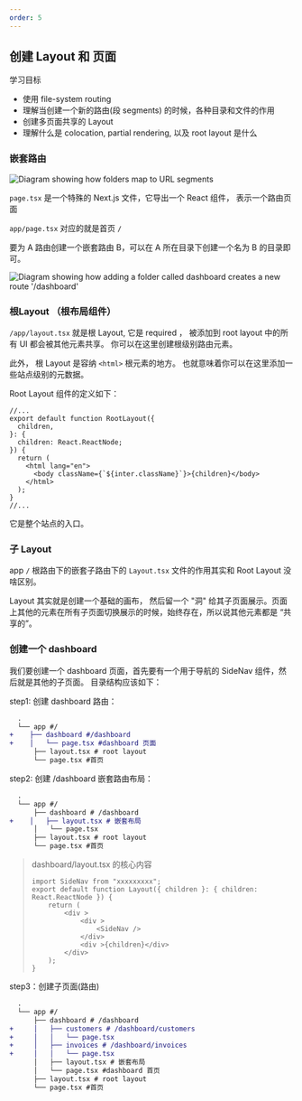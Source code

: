 ```yaml
---
order: 5
---
```


## 创建 Layout 和 页面

学习目标

- 使用 file-system routing
- 理解当创建一个新的路由(段 segments) 的时候，各种目录和文件的作用
- 创建多页面共享的 Layout
- 理解什么是 colocation, partial rendering, 以及 root layout 是什么



### 嵌套路由

![Diagram showing how folders map to URL segments](./assets/imageurl=%2Flearn%2Fdark%2Ffolders-to-url-segments.png)

`page.tsx` 是一个特殊的 Next.js 文件，它导出一个 React 组件， 表示一个路由页面

`app/page.tsx` 对应的就是首页 `/`

要为 A 路由创建一个嵌套路由 B，可以在 A 所在目录下创建一个名为 B 的目录即可。

![Diagram showing how adding a folder called dashboard creates a new route '/dashboard'](./assets/imageurl=%2Flearn%2Fdark%2Fdashboard-route.png)



### 根Layout （根布局组件）

`/app/layout.tsx` 就是根 Layout, 它是 required ， 被添加到 root layout 中的所有 UI 都会被其他元素共享。 你可以在这里创建根级别路由元素。

此外， 根 Layout 是容纳 `<html>` 根元素的地方。 也就意味着你可以在这里添加一些站点级别的元数据。

Root Layout 组件的定义如下：
```tsx
//...
export default function RootLayout({
  children,
}: {
  children: React.ReactNode;
}) {
  return (
    <html lang="en">
      <body className={`${inter.className}`}>{children}</body>
    </html>
  );
}
//...
```

它是整个站点的入口。 



### 子 Layout

app `/` 根路由下的嵌套子路由下的 `Layout.tsx` 文件的作用其实和 Root Layout 没啥区别。 

Layout 其实就是创建一个基础的画布， 然后留一个 "洞" 给其子页面展示。页面上其他的元素在所有子页面切换展示的时候，始终存在，所以说其他元素都是 “共享的”。



### 创建一个 dashboard

我们要创建一个 dashboard 页面，首先要有一个用于导航的 SideNav 组件，然后就是其他的子页面。 目录结构应该如下：

step1: 创建 dashboard 路由：
```diff
  .
  └── app #/
+    ├── dashboard #/dashboard
+    │   └── page.tsx #dashboard 页面
      ├── layout.tsx # root layout
      └── page.tsx #首页
```

step2: 创建  /dashboard 嵌套路由布局：

```diff
  .
  └── app #/
      ├── dashboard # /dashboard
+    │   ├── layout.tsx # 嵌套布局
      │   └── page.tsx
      ├── layout.tsx # root layout
      └── page.tsx #首页
```

> dashboard/layout.tsx 的核心内容
> ```tsx
> import SideNav from "xxxxxxxxx";
> export default function Layout({ children }: { children: React.ReactNode }) {
>     return (
>         <div >
>             <div >
>                 <SideNav />
>             </div>
>             <div >{children}</div>
>         </div>
>     );
> }
> ```

step3：创建子页面(路由)

```diff
  .
  └── app #/
      ├── dashboard # /dashboard
+     │   ├── customers # /dashboard/customers
+     │   │   └── page.tsx
+     │   ├── invoices # /dashboard/invoices
+     │   │   └── page.tsx    
      │   ├── layout.tsx # 嵌套布局
      │   └── page.tsx #dashboard 首页
      ├── layout.tsx # root layout
      └── page.tsx #首页
```


